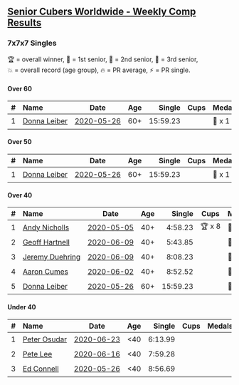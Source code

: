 <style>table {white-space: nowrap;}</style>

## [Senior Cubers Worldwide - Weekly Comp Results](/scw-comp/results/)
### 7x7x7 Singles

<span style="white-space: nowrap;">🏆 = overall winner</span>, <span style="white-space: nowrap;">🥇 = 1st senior</span>, <span style="white-space: nowrap;">🥈 = 2nd senior</span>, <span style="white-space: nowrap;">🥉 = 3rd senior</span>, <span style="white-space: nowrap;">💥 = overall record (age group)</span>, <span style="white-space: nowrap;">🔥 = PR average</span>, <span style="white-space: nowrap;">⚡ = PR single</span>.

#### Over 60

| # | Name | Date | Age | Single | Cups | Medals | Achievements | Video |
| :--: | :-- | :--: | :--: | --: | :--: | :-- | :-- | :-- |
| 1 | [Donna Leiber](../../persons/donna_leiber/777.md) | [2020-05-26](2020-05-26.md) | 60+ | 15:59.23 |  | 🥉 x 1 | 💥 x 2, ⚡ x 2 | [Link](https://www.facebook.com/events/637852836799991/permalink/640055109913097/) |

#### Over 50

| # | Name | Date | Age | Single | Cups | Medals | Achievements | Video |
| :--: | :-- | :--: | :--: | --: | :--: | :-- | :-- | :-- |
| 1 | [Donna Leiber](../../persons/donna_leiber/777.md) | [2020-05-26](2020-05-26.md) | 60+ | 15:59.23 |  | 🥉 x 1 | 💥 x 2, ⚡ x 2 | [Link](https://www.facebook.com/events/637852836799991/permalink/640055109913097/) |

#### Over 40

| # | Name | Date | Age | Single | Cups | Medals | Achievements | Video |
| :--: | :-- | :--: | :--: | --: | :--: | :-- | :-- | :-- |
| 1 | [Andy Nicholls](../../persons/andy_nicholls/777.md) | [2020-05-05](2020-05-05.md) | 40+ | 4:58.23 | 🏆 x 8 | 🥇 x 8 | 💥 x 1, 🔥 x 1, ⚡ x 1 | [Link](https://www.facebook.com/events/557526585195168/permalink/558592678421892/) |
| 2 | [Geoff Hartnell](../../persons/geoff_hartnell/777.md) | [2020-06-09](2020-06-09.md) | 40+ | 5:43.85 |  | 🥈 x 8 | 🔥 x 2, ⚡ x 2 | [Link](https://www.facebook.com/events/1130228284009045/permalink/1131048293927044/) |
| 3 | [Jeremy Duehring](../../persons/jeremy_duehring/777.md) | [2020-06-09](2020-06-09.md) | 40+ | 8:08.23 |  | 🥉 x 1 | ⚡ x 2 | [Link](https://www.facebook.com/jeremy.duehring/videos/10160093213052846/) |
| 4 | [Aaron Cumes](../../persons/aaron_cumes/777.md) | [2020-06-02](2020-06-02.md) | 40+ | 8:52.52 |  | 🥉 x 4 | ⚡ x 2 | [Link](https://www.facebook.com/events/573401076937046/permalink/574489523494868/) |
| 5 | [Donna Leiber](../../persons/donna_leiber/777.md) | [2020-05-26](2020-05-26.md) | 60+ | 15:59.23 |  | 🥉 x 1 | 💥 x 2, ⚡ x 2 | [Link](https://www.facebook.com/events/637852836799991/permalink/640055109913097/) |

#### Under 40

| # | Name | Date | Age | Single | Cups | Medals | Achievements | Video |
| :--: | :-- | :--: | :--: | --: | :--: | :-- | :-- | :-- |
| 1 | [Peter Osudar](../../persons/peter_osudar/777.md) | [2020-06-23](2020-06-23.md) | <40 | 6:13.99 |  |  | 🔥 x 1, ⚡ x 1 | [Link](https://www.facebook.com/events/268636114456043/permalink/276983293621325/) |
| 2 | [Pete Lee](../../persons/pete_lee/777.md) | [2020-06-16](2020-06-16.md) | <40 | 7:59.28 |  |  | ⚡ x 6 | [Link](https://www.facebook.com/events/256188575607890/permalink/256481515578596/) |
| 3 | [Ed Connell](../../persons/ed_connell/777.md) | [2020-05-26](2020-05-26.md) | <40 | 8:56.69 |  |  | ⚡ x 1 | [Link](https://www.facebook.com/events/637852836799991/permalink/640364566548818/) |


<!-- Global site tag (gtag.js) - Google Analytics -->
<script async src="https://www.googletagmanager.com/gtag/js?id=UA-86348435-3"></script>
<script>window.dataLayer = window.dataLayer || []; function gtag() {dataLayer.push(arguments);} gtag('js', new Date()); gtag('config', 'UA-86348435-3');</script>
